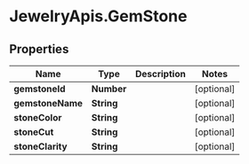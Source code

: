 # JewelryApis.GemStone

## Properties

Name | Type | Description | Notes
------------ | ------------- | ------------- | -------------
**gemstoneId** | **Number** |  | [optional] 
**gemstoneName** | **String** |  | [optional] 
**stoneColor** | **String** |  | [optional] 
**stoneCut** | **String** |  | [optional] 
**stoneClarity** | **String** |  | [optional] 


